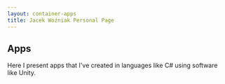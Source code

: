 ```yaml
---
layout: container-apps
title: Jacek Woźniak Personal Page
---
```


## Apps
Here I present apps that I've created in languages like C# using software like Unity.